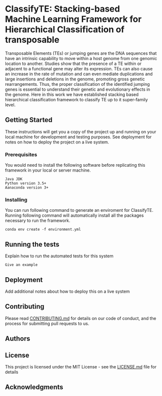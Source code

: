 # ClassifyTE: Stacking-based Machine Learning Framework for Hierarchical Classification of transposable 

Transposable Elements (TEs) or jumping genes are the DNA sequences that have an intrinsic capability to move within a host genome from one genomic location to another. Studies show that the presence of a TE within or adjacent to a functional gene may alter its expression. TEs can also cause an increase in the rate of mutation and can even mediate duplications and large insertions and deletions in the genome, promoting gross genetic rearrangements. Thus, the proper classification of the identified jumping genes is essential to understand their genetic and evolutionary effects in the genome. 
Here in this work we have established stacking based hierarchical classification framework to classify TE up to it super-family level.

## Getting Started

These instructions will get you a copy of the project up and running on your local machine for development and testing purposes. See deployment for notes on how to deploy the project on a live system.

### Prerequisites

You would need to install the following software before replicating this framework in your local or server machine.

```
Java JDK
Python version 3.5+
Aanaconda version 3+
```

### Installing

You can run following command to generate an enviroment for ClassifyTE. Running following command will automatically install all the packages necessary to run the framework.

```
conda env create -f environment.yml
```

## Running the tests

Explain how to run the automated tests for this system

```
Give an example
```

## Deployment

Add additional notes about how to deploy this on a live system

## Contributing

Please read [CONTRIBUTING.md](https://gist.github.com/PurpleBooth/b24679402957c63ec426) for details on our code of conduct, and the process for submitting pull requests to us.


## Authors

## License

This project is licensed under the MIT License - see the [LICENSE.md](LICENSE.md) file for details

## Acknowledgments


